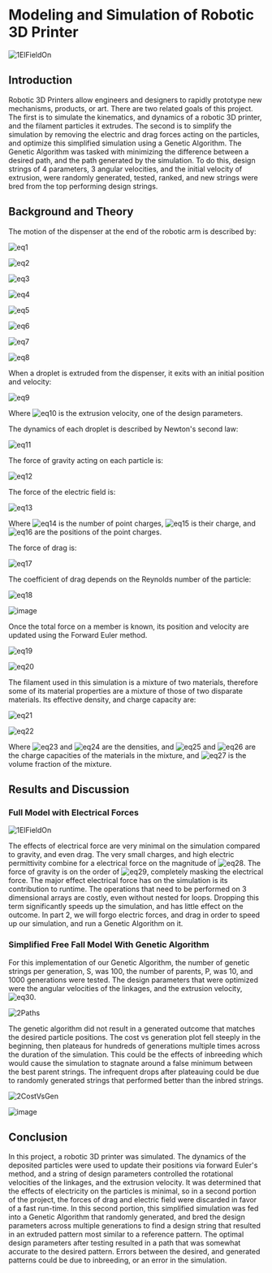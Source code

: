 # Modeling and Simulation of Robotic 3D Printer

![1ElFieldOn](https://github.com/cacton77/Modeling-and-Simulation-of-Robotic-3D-Printer/blob/main/1ElFieldOn.gif?raw=true)

## Introduction

Robotic 3D Printers allow engineers and designers to rapidly prototype new mechanisms, products, or art. There are two related goals of this project. The first is to simulate the kinematics, and dynamics of a robotic 3D printer, and the filament particles it extrudes. The second is to simplify the simulation by removing the electric and drag forces acting on the particles, and optimize this simplified simulation using a Genetic Algorithm. The Genetic Algorithm was tasked with minimizing the difference between a desired path, and the path generated by the simulation. To do this, design strings of 4 parameters, 3 angular velocities, and the initial velocity of extrusion, were randomly generated, tested, ranked, and new strings were bred from the top performing design strings.

## Background and Theory

The motion of the dispenser at the end of the robotic arm is described by:

![eq1](https://user-images.githubusercontent.com/52175303/109432441-1355bd80-79c0-11eb-9204-49f7a8c4483b.png)

![eq2](https://user-images.githubusercontent.com/52175303/109432448-2072ac80-79c0-11eb-90d2-511974e3877e.png)

![eq3](https://user-images.githubusercontent.com/52175303/109432471-36806d00-79c0-11eb-8755-19c2db1d2bff.png)

![eq4](https://user-images.githubusercontent.com/52175303/109432485-46984c80-79c0-11eb-9331-fc1abbc5e72c.png)

![eq5](https://user-images.githubusercontent.com/52175303/109432506-56179580-79c0-11eb-8e97-69e024f44bd9.png)

![eq6](https://user-images.githubusercontent.com/52175303/109432513-6760a200-79c0-11eb-9d31-bf0c335ba8a0.png)

![eq7](https://user-images.githubusercontent.com/52175303/109432524-78111800-79c0-11eb-87ee-b54bef8f5702.png)

![eq8](https://user-images.githubusercontent.com/52175303/109432538-86f7ca80-79c0-11eb-81a6-b158b8b46e43.png)

When a droplet is extruded from the dispenser, it exits with an initial position and velocity:

![eq9](https://user-images.githubusercontent.com/52175303/109432559-9ecf4e80-79c0-11eb-9d27-86d927c72f43.png)

Where ![eq10](https://user-images.githubusercontent.com/52175303/109432579-b575a580-79c0-11eb-981a-2b3bc53716ca.png) is the extrusion velocity, one of the design parameters.

The dynamics of each droplet is described by Newton's second law:

![eq11](https://user-images.githubusercontent.com/52175303/109432615-df2ecc80-79c0-11eb-872a-dfafbd7ab483.png)

The force of gravity acting on each particle is:

![eq12](https://user-images.githubusercontent.com/52175303/109432645-fa014100-79c0-11eb-901d-cd134a459275.png)

The force of the electric field is:

![eq13](https://user-images.githubusercontent.com/52175303/109432662-0f766b00-79c1-11eb-9b95-a0b50ed77ff4.png)

Where ![eq14](https://user-images.githubusercontent.com/52175303/109432673-274def00-79c1-11eb-9470-5149817e4ca2.png) is the number of point charges, ![eq15](https://user-images.githubusercontent.com/52175303/109432681-3896fb80-79c1-11eb-89b3-58326893f337.png) is their charge, and ![eq16](https://user-images.githubusercontent.com/52175303/109432693-4e0c2580-79c1-11eb-9f8e-faefa0f1b63a.png) are the positions of the point charges.

The force of drag is:

![eq17](https://user-images.githubusercontent.com/52175303/109432709-654b1300-79c1-11eb-930d-ad3474b21055.png)

The coefficient of drag depends on the Reynolds number of the particle:

![eq18](https://user-images.githubusercontent.com/52175303/109432726-785de300-79c1-11eb-9164-5aaf57bc190f.png)

![image](https://user-images.githubusercontent.com/52175303/109433419-156e4b00-79c5-11eb-9e7c-2f2fac466a68.png)

Once the total force on a member is known, its position and velocity are updated using the Forward Euler method.

![eq19](https://user-images.githubusercontent.com/52175303/109432780-b6f39d80-79c1-11eb-9460-c5acf5b3bd00.png)

![eq20](https://user-images.githubusercontent.com/52175303/109432792-c7a41380-79c1-11eb-8a62-c6cf46014017.png)

The filament used in this simulation is a mixture of two materials, therefore some of its material properties are a mixture of those of two disparate materials. Its effective density, and charge capacity are:

![eq21](https://user-images.githubusercontent.com/52175303/109432815-e86c6900-79c1-11eb-9669-e0bccc7afc68.png)

![eq22](https://user-images.githubusercontent.com/52175303/109432833-f8844880-79c1-11eb-91de-3fa0fa8dd166.png)

Where ![eq23](https://user-images.githubusercontent.com/52175303/109432850-0b971880-79c2-11eb-9e0d-0843c09316bc.png) and ![eq24](https://user-images.githubusercontent.com/52175303/109432863-1ea9e880-79c2-11eb-9f0b-c249a0b1b879.png) are the densities, and ![eq25](https://user-images.githubusercontent.com/52175303/109432888-3d0fe400-79c2-11eb-80d1-8c61982b53e2.png) and ![eq26](https://user-images.githubusercontent.com/52175303/109432899-4b5e0000-79c2-11eb-9789-1554ff37b16a.png) are the charge capacities of the materials in the mixture, and ![eq27](https://user-images.githubusercontent.com/52175303/109432909-59138580-79c2-11eb-8af6-0a169734eea9.png) is the volume fraction of the mixture.

## Results and Discussion

### Full Model with Electrical Forces

![1ElFieldOn](https://github.com/cacton77/Modeling-and-Simulation-of-Robotic-3D-Printer/blob/main/1ElFieldOn.gif?raw=true)

The effects of electrical force are very minimal on the simulation compared to gravity, and even drag. The very small charges, and high electric permittivity combine for a electrical force on the magnitude of ![eq28](https://user-images.githubusercontent.com/52175303/109433241-37b39900-79c4-11eb-9fae-375ab2243db2.png). The force of gravity is on the order of ![eq29](https://user-images.githubusercontent.com/52175303/109433249-4437f180-79c4-11eb-8cf6-0073603d5ccb.png), completely masking the electrical force. The major effect electrical force has on the simulation is its contribution to runtime. The operations that need to be performed on 3 dimensional arrays are costly, even without nested for loops. Dropping this term significantly speeds up the simulation, and has little effect on the outcome. In part 2, we will forgo electric forces, and drag in order to speed up our simulation, and run a Genetic Algorithm on it.

### Simplified Free Fall Model With Genetic Algorithm

For this implementation of our Genetic Algorithm, the number of genetic strings per generation, S, was 100, the number of parents, P, was 10, and 1000 generations were tested. The design parameters that were optimized were the angular velocities of the linkages, and the extrusion velocity, ![eq30](https://user-images.githubusercontent.com/52175303/109433269-66317400-79c4-11eb-9215-b00943b191b6.png).

![2Paths](https://user-images.githubusercontent.com/52175303/109433282-777a8080-79c4-11eb-93a4-707dbeb25405.jpg)

The genetic algorithm did not result in a generated outcome that matches the desired particle positions. The cost vs generation plot fell steeply in the beginning, then plateaus for hundreds of generations multiple times across the duration of the simulation. This could be the effects of inbreeding which would cause the simulation to stagnate around a false minimum between the best parent strings. The infrequent drops after plateauing could be due to randomly generated strings that performed better than the inbred strings.  

![2CostVsGen](https://user-images.githubusercontent.com/52175303/109433302-8bbe7d80-79c4-11eb-954a-b14d61bfe2fd.jpg)

![image](https://user-images.githubusercontent.com/52175303/109433327-aa247900-79c4-11eb-91d5-912e8c5d706f.png)

## Conclusion

In this project, a robotic 3D printer was simulated. The dynamics of the deposited particles were used to update their positions via forward Euler's method, and a string of design parameters controlled the rotational velocities of the linkages, and the extrusion velocity. It was determined that the effects of electricity on the particles is minimal, so in a second portion of the project, the forces of drag and electric field were discarded in favor of a fast run-time. In this second portion, this simplified simulation was fed into a Genetic Algorithm that randomly generated, and bred the design parameters across multiple generations to find a design string that resulted in an extruded pattern most similar to a reference pattern. The optimal design parameters after testing resulted in a path that was somewhat accurate to the desired pattern. Errors between the desired, and generated patterns could be due to inbreeding, or an error in the simulation.

